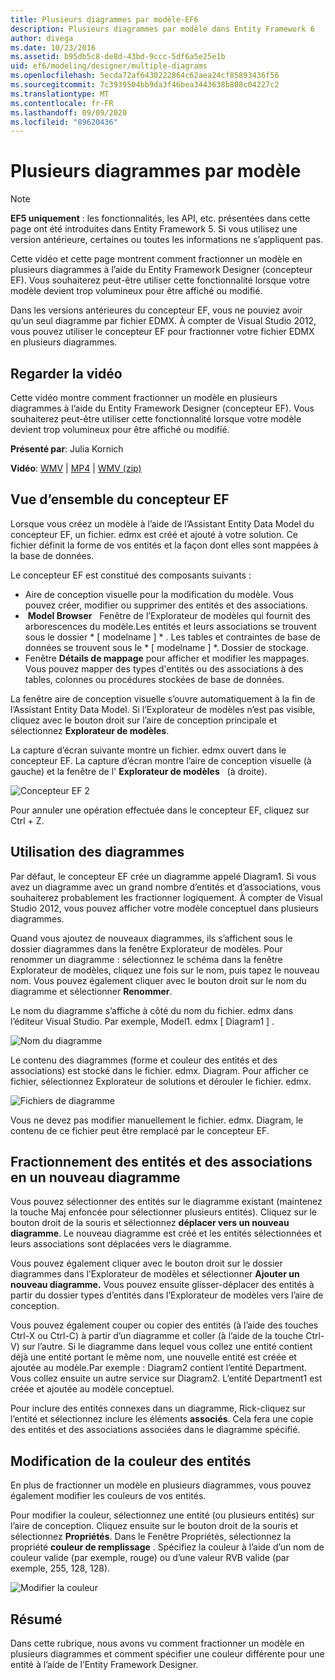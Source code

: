 ```yaml
---
title: Plusieurs diagrammes par modèle-EF6
description: Plusieurs diagrammes par modèle dans Entity Framework 6
author: divega
ms.date: 10/23/2016
ms.assetid: b95db5c8-de8d-43bd-9ccc-5df6a5e25e1b
uid: ef6/modeling/designer/multiple-diagrams
ms.openlocfilehash: 5ecda72af6430222864c62aea24cf85893436f56
ms.sourcegitcommit: 7c3939504bb9da3f46bea3443638b808c04227c2
ms.translationtype: MT
ms.contentlocale: fr-FR
ms.lasthandoff: 09/09/2020
ms.locfileid: "89620436"
---
```

# <a name="multiple-diagrams-per-model"></a>Plusieurs diagrammes par modèle
> [!NOTE]
> **EF5 uniquement** : les fonctionnalités, les API, etc. présentées dans cette page ont été introduites dans Entity Framework 5. Si vous utilisez une version antérieure, certaines ou toutes les informations ne s’appliquent pas.

Cette vidéo et cette page montrent comment fractionner un modèle en plusieurs diagrammes à l’aide du Entity Framework Designer (concepteur EF). Vous souhaiterez peut-être utiliser cette fonctionnalité lorsque votre modèle devient trop volumineux pour être affiché ou modifié.

Dans les versions antérieures du concepteur EF, vous ne pouviez avoir qu’un seul diagramme par fichier EDMX. À compter de Visual Studio 2012, vous pouvez utiliser le concepteur EF pour fractionner votre fichier EDMX en plusieurs diagrammes.

## <a name="watch-the-video"></a>Regarder la vidéo
Cette vidéo montre comment fractionner un modèle en plusieurs diagrammes à l’aide du Entity Framework Designer (concepteur EF). Vous souhaiterez peut-être utiliser cette fonctionnalité lorsque votre modèle devient trop volumineux pour être affiché ou modifié.

**Présenté par**: Julia Kornich

**Vidéo**: [WMV](https://download.microsoft.com/download/5/C/2/5C2B52AB-5532-426F-B078-1E253341B5FA/HDI-ITPro-MSDN-winvideo-multiplediagrams.wmv)  |  [MP4](https://download.microsoft.com/download/5/C/2/5C2B52AB-5532-426F-B078-1E253341B5FA/HDI-ITPro-MSDN-mp4video-multiplediagrams.m4v)  |  [WMV (zip)](https://download.microsoft.com/download/5/C/2/5C2B52AB-5532-426F-B078-1E253341B5FA/HDI-ITPro-MSDN-winvideo-multiplediagrams.zip)

## <a name="ef-designer-overview"></a>Vue d’ensemble du concepteur EF

Lorsque vous créez un modèle à l’aide de l’Assistant Entity Data Model du concepteur EF, un fichier. edmx est créé et ajouté à votre solution. Ce fichier définit la forme de vos entités et la façon dont elles sont mappées à la base de données.

Le concepteur EF est constitué des composants suivants :

-   Aire de conception visuelle pour la modification du modèle. Vous pouvez créer, modifier ou supprimer des entités et des associations.
-    **Model Browser**   Fenêtre de l’Explorateur de modèles qui fournit des arborescences du modèle.Les entités et leurs associations se trouvent sous le dossier * \[ modelname \] * . Les tables et contraintes de base de données se trouvent sous le * \[ modelname \] *. Dossier de stockage.
-   Fenêtre **Détails de mappage** pour afficher et modifier les mappages. Vous pouvez mapper des types d'entités ou des associations à des tables, colonnes ou procédures stockées de base de données. 

La fenêtre aire de conception visuelle s’ouvre automatiquement à la fin de l’Assistant Entity Data Model. Si l’Explorateur de modèles n’est pas visible, cliquez avec le bouton droit sur l’aire de conception principale et sélectionnez **Explorateur de modèles**.

La capture d’écran suivante montre un fichier. edmx ouvert dans le concepteur EF. La capture d’écran montre l’aire de conception visuelle (à gauche) et la fenêtre de l' **Explorateur de modèles**   (à droite).

![Concepteur EF 2](~/ef6/media/efdesigner2.png)

Pour annuler une opération effectuée dans le concepteur EF, cliquez sur Ctrl + Z.

## <a name="working-with-diagrams"></a>Utilisation des diagrammes

Par défaut, le concepteur EF crée un diagramme appelé Diagram1. Si vous avez un diagramme avec un grand nombre d’entités et d’associations, vous souhaiterez probablement les fractionner logiquement. À compter de Visual Studio 2012, vous pouvez afficher votre modèle conceptuel dans plusieurs diagrammes.   

Quand vous ajoutez de nouveaux diagrammes, ils s’affichent sous le dossier diagrammes dans la fenêtre Explorateur de modèles. Pour renommer un diagramme : sélectionnez le schéma dans la fenêtre Explorateur de modèles, cliquez une fois sur le nom, puis tapez le nouveau nom. Vous pouvez également cliquer avec le bouton droit sur le nom du diagramme et sélectionner **Renommer**.

Le nom du diagramme s’affiche à côté du nom du fichier. edmx dans l’éditeur Visual Studio. Par exemple, Model1. edmx \[ Diagram1 \] .

![Nom du diagramme](~/ef6/media/diagramname.png)

Le contenu des diagrammes (forme et couleur des entités et des associations) est stocké dans le fichier. edmx. Diagram. Pour afficher ce fichier, sélectionnez Explorateur de solutions et dérouler le fichier. edmx. 

![Fichiers de diagramme](~/ef6/media/diagramfiles.png)

Vous ne devez pas modifier manuellement le fichier. edmx. Diagram, le contenu de ce fichier peut être remplacé par le concepteur EF.
 
## <a name="splitting-entities-and-associations-into-a-new-diagram"></a>Fractionnement des entités et des associations en un nouveau diagramme

Vous pouvez sélectionner des entités sur le diagramme existant (maintenez la touche Maj enfoncée pour sélectionner plusieurs entités). Cliquez sur le bouton droit de la souris et sélectionnez **déplacer vers un nouveau diagramme**. Le nouveau diagramme est créé et les entités sélectionnées et leurs associations sont déplacées vers le diagramme.

Vous pouvez également cliquer avec le bouton droit sur le dossier diagrammes dans l’Explorateur de modèles et sélectionner **Ajouter un nouveau diagramme.** Vous pouvez ensuite glisser-déplacer des entités à partir du dossier types d’entités dans l’Explorateur de modèles vers l’aire de conception.

Vous pouvez également couper ou copier des entités (à l’aide des touches Ctrl-X ou Ctrl-C) à partir d’un diagramme et coller (à l’aide de la touche Ctrl-V) sur l’autre. Si le diagramme dans lequel vous collez une entité contient déjà une entité portant le même nom, une nouvelle entité est créée et ajoutée au modèle.Par exemple : Diagram2 contient l’entité Department. Vous collez ensuite un autre service sur Diagram2. L’entité Department1 est créée et ajoutée au modèle conceptuel.   

Pour inclure des entités connexes dans un diagramme, Rick-cliquez sur l’entité et sélectionnez inclure les éléments **associés**. Cela fera une copie des entités et des associations associées dans le diagramme spécifié.

## <a name="changing-the-color-of-entities"></a>Modification de la couleur des entités

En plus de fractionner un modèle en plusieurs diagrammes, vous pouvez également modifier les couleurs de vos entités.

Pour modifier la couleur, sélectionnez une entité (ou plusieurs entités) sur l’aire de conception. Cliquez ensuite sur le bouton droit de la souris et sélectionnez **Propriétés**. Dans le Fenêtre Propriétés, sélectionnez la propriété **couleur de remplissage** . Spécifiez la couleur à l’aide d’un nom de couleur valide (par exemple, rouge) ou d’une valeur RVB valide (par exemple, 255, 128, 128). 

![Modifier la couleur](~/ef6/media/color.png)

## <a name="summary"></a>Résumé

Dans cette rubrique, nous avons vu comment fractionner un modèle en plusieurs diagrammes et comment spécifier une couleur différente pour une entité à l’aide de l’Entity Framework Designer. 
